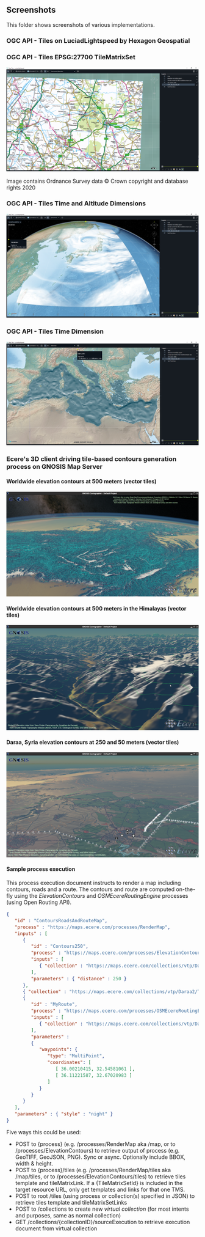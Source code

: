 ## Screenshots

This folder shows screenshots of various implementations.

### OGC API - Tiles on LuciadLightspeed by Hexagon Geospatial

### OGC API - Tiles EPSG:27700 TileMatrixSet

![LuciadLightspeed OGC API - Tiles EPSG:27700 TileMatrixSet](./Hexagon/Luciad_ogc_api_tiles_epsg27700_tilematrixset_screenshot.png)

Image contains Ordnance Survey data © Crown copyright and database rights 2020

### OGC API - Tiles Time and Altitude Dimensions

![LuciadLightspeed OGC API - Tiles Time and Altitude Dimensions](./Hexagon/Luciad_ogc_api_tiles_time_and_altitude_dimensions_screenshot.png)

### OGC API - Tiles Time Dimension

![LuciadLightspeed OGC API - Tiles Time Dimension](./Hexagon/Luciad_ogc_api_tiles_time_dimension_screenshot.png)

### Ecere's 3D client driving tile-based contours generation process on GNOSIS Map Server

#### Worldwide elevation contours at 500 meters (vector tiles)

![Tiled Distributed/Client-driven Process Workflow - Elevation Contours (World)](./Ecere/ecere-tiles-process-contours-world.png)

#### Worldwide elevation contours at 500 meters in the Himalayas (vector tiles)

![Tiled Distributed/Client-driven Process Workflow - Elevation Contours (Himalayas)](./Ecere/ecere-tiles-process-contours-himalayas.png)

#### Daraa, Syria elevation contours at 250 and 50 meters (vector tiles)

![Ecere Tiled Distributed/Client-driven Process Workflow - Elevation Contours (Daraa)](./Ecere/ecere-tiles-process-contours-daraa.png)

#### Sample process execution

This process execution document instructs to render a map including contours, roads and a route.
The contours and route are computed on-the-fly using the _ElevationContours_ and _OSMEcereRoutingEngine_ processes (using Open Routing API).

```json
{
   "id" : "ContoursRoadsAndRouteMap",
   "process" : "https://maps.ecere.com/processes/RenderMap",
   "inputs" : [
      {
         "id" : "Contours250",
         "process" : "https://maps.ecere.com/processes/ElevationContours",
         "inputs" : [
            { "collection" : "https://maps.ecere.com/collections/vtp/Daraa2/Daraa_DTED" }
         ],
         "parameters" : { "distance" : 250 }
      },
      { "collection" : "https://maps.ecere.com/collections/vtp/Daraa2/TransportationGroundCrv" },
      {
         "id" : "MyRoute",
         "process" : "https://maps.ecere.com/processes/OSMEcereRoutingEngine",
         "inputs" : [
            { "collection" : "https://maps.ecere.com/collections/vtp/Daraa2/TransportationGroundCrv" }
         ],
         "parameters" :
         {
            "waypoints": {
               "type": "MultiPoint",
               "coordinates": [
                  [ 36.00210415, 32.54581061 ],
                  [ 36.11221587, 32.67020983 ]
               ]
            }
         }
      }
   ],
   "parameters" : { "style" : "night" }
}
```

Five ways this could be used:

- POST to {process} (e.g. /processes/RenderMap aka /map, or to /processes/ElevationContours) to retrieve output of process (e.g. GeoTIFF, GeoJSON, PNG). Sync or async. Optionally include BBOX, width & height.
- POST to {process}/tiles (e.g. /processes/RenderMap/tiles aka /map/tiles, or to /processes/ElevationContours/tiles) to retrieve tiles template and tileMatrixLink. If a {TileMatrixSetId} is included in the target resource URL, only get templates and links for that one TMS.
- POST to root /tiles (using process or collection(s) specified in JSON) to retrieve tiles template and tileMatrixSetLinks
- POST to /collections to create new _virtual collection_ (for most intents and purposes, same as normal collection)
- GET /collections/{collectionID}/sourceExecution to retrieve execution document from virtual collection
